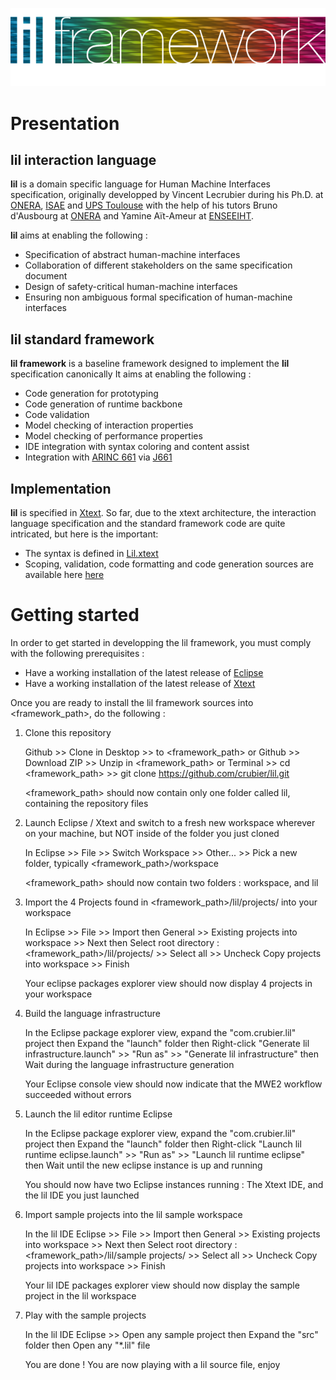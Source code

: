 <p align="center">
  <img src="docs/images/lilframework.png"/>
</p>

# Presentation

## lil interaction language

**lil** is a domain specific language for Human Machine Interfaces specification, originally developped by Vincent Lecrubier during his Ph.D. at [ONERA](http://www.onera.fr), [ISAE](http://www.isae.fr) and [UPS Toulouse](http://www.univ-tlse3.fr) with the help of his tutors Bruno d'Ausbourg at [ONERA](http://www.onera.fr) and Yamine Aït-Ameur at [ENSEEIHT](http://www.enseeiht.fr).

**lil** aims at enabling the following :

- Specification of abstract human-machine interfaces
- Collaboration of different stakeholders on the same specification document
- Design of safety-critical human-machine interfaces
- Ensuring non ambiguous formal specification of human-machine interfaces

## lil standard framework

**lil framework** is a baseline framework designed to implement the **lil** specification canonically
It aims at enabling the following :

- Code generation for prototyping 
- Code generation of runtime backbone
- Code validation
- Model checking of interaction properties
- Model checking of performance properties
- IDE integration with syntax coloring and content assist
- Integration with [ARINC 661](http://en.wikipedia.org/wiki/ARINC_661) via [J661](http://j661.sourceforge.net)

## Implementation

**lil** is specified in [Xtext](http://www.eclipse.org/Xtext/). So far, due to the xtext architecture, the interaction language specification and the standard framework code are quite intricated, but here is the important:

- The syntax is defined in [Lil.xtext](com.crubier.lil/src/com/crubier/lil/Lil.xtext)
- Scoping, validation, code formatting and code generation sources are available here [here](com.crubier.lil/src/com/crubier/lil/)

# Getting started

In order to get started in developping the lil framework, you must comply with the following prerequisites :

- Have a working installation of the latest release of [Eclipse](http://www.eclipse.org/)
- Have a working installation of the latest release of [Xtext](http://www.eclipse.org/Xtext/) 

Once you are ready to install the lil framework sources into <framework_path>, do the following :

1. Clone this repository

	Github >> Clone in Desktop >> to <framework_path>
	or
	Github >> Download ZIP >> Unzip in <framework_path>
	or
	Terminal >> cd <framework_path> >> git clone https://github.com/crubier/lil.git
	
	<framework_path> should now contain only one folder called lil, containing the repository files
	
2. Launch Eclipse / Xtext and switch to a fresh new workspace wherever on your machine, but NOT inside of the folder you just cloned

	In Eclipse >> File >> Switch Workspace >> Other... >> Pick a new folder, typically <framework_path>/workspace
	
	<framework_path> should now contain two folders : workspace, and lil
	
3. Import the 4 Projects found in <framework_path>/lil/projects/ into your workspace

	In Eclipse >> File >> Import 
	then
	General >> Existing projects into workspace >> Next
	then
	Select root directory : <framework_path>/lil/projects/ >> Select all >> Uncheck Copy projects into workspace >> Finish
	
	Your eclipse packages explorer view should now display 4 projects in your workspace
	
4. Build the language infrastructure

	In the Eclipse package explorer view, expand the "com.crubier.lil" project
	then
	Expand the "launch" folder
	then
	Right-click "Generate lil infrastructure.launch" >> "Run as" >> "Generate lil infrastructure" 
	then 
	Wait during the language infrastructure generation
	
	Your Eclipse console view should now indicate that the MWE2 workflow succeeded without errors
	
5. Launch the lil editor runtime Eclipse

	In the Eclipse package explorer view, expand the "com.crubier.lil" project
	then
	Expand the "launch" folder
	then
	Right-click "Launch lil runtime eclipse.launch" >> "Run as" >> "Launch lil runtime eclipse" 
	then 
	Wait until the new eclipse instance is up and running
	
	You should now have two Eclipse instances running : The Xtext IDE, and the lil IDE you just launched
	
6. Import sample projects into the lil sample workspace

	In the lil IDE Eclipse >> File >> Import 
	then
	General >> Existing projects into workspace >> Next
	then
	Select root directory : <framework_path>/lil/sample projects/ >> Select all >> Uncheck Copy projects into workspace >> Finish
	
	Your lil IDE packages explorer view should now display the sample project in the lil workspace
	
7. Play with the sample projects

	In the lil IDE Eclipse >> Open any sample project
	then
	Expand the "src" folder 
	then 
	Open any "*.lil" file
	
	You are done ! You are now playing with a lil source file, enjoy 



